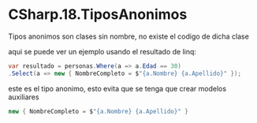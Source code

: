 # CSharp.18.TiposAnonimos

Tipos anonimos son clases sin nombre, no existe el codigo de dicha clase

aqui se puede ver un ejemplo usando el resultado de linq:
```csharp
var resultado = personas.Where(a => a.Edad == 30)
.Select(a => new { NombreCompleto = $"{a.Nombre} {a.Apellido}" });
```

este es el tipo anonimo, esto evita que se tenga que crear modelos auxiliares
```csharp
new { NombreCompleto = $"{a.Nombre} {a.Apellido}" }
```
